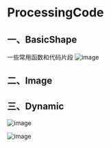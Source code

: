# ProcessingCode
## 一、BasicShape
一些常用函数和代码片段
![image](https://user-images.githubusercontent.com/27752982/145706024-eb26daaa-6a01-47e1-8ce3-158bb25ba6e5.png)


## 二、Image

## 三、Dynamic
![image](https://user-images.githubusercontent.com/27752982/145706000-55e99197-495f-410b-85d2-524a900d1a4d.png)

![image](https://user-images.githubusercontent.com/27752982/146748507-c1569819-4b1f-4e11-be0d-a7d207c413f0.png)
